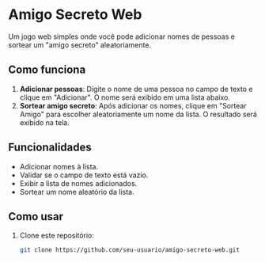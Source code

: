 # Amigo Secreto Web

Um jogo web simples onde você pode adicionar nomes de pessoas e sortear um "amigo secreto" aleatoriamente.

## Como funciona

1. **Adicionar pessoas**: Digite o nome de uma pessoa no campo de texto e clique em "Adicionar". O nome será exibido em uma lista abaixo.
2. **Sortear amigo secreto**: Após adicionar os nomes, clique em "Sortear Amigo" para escolher aleatoriamente um nome da lista. O resultado será exibido na tela.

## Funcionalidades

- Adicionar nomes à lista.
- Validar se o campo de texto está vazio.
- Exibir a lista de nomes adicionados.
- Sortear um nome aleatório da lista.

## Como usar

1. Clone este repositório:
   ```bash
   git clone https://github.com/seu-usuario/amigo-secreto-web.git
